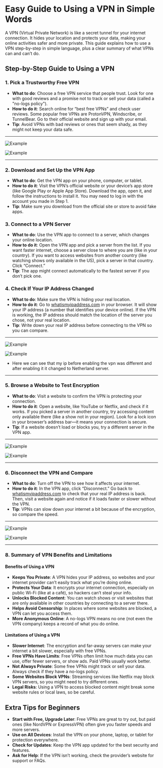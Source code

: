 # Easy Guide to Using a VPN in Simple Words

A VPN (Virtual Private Network) is like a secret tunnel for your internet connection. It hides your location and protects your data, making your online activities safer and more private. This guide explains how to use a VPN step-by-step in simple language, plus a clear summary of what VPNs can and can’t do.

## Step-by-Step Guide to Using a VPN

### 1. Pick a Trustworthy Free VPN
- **What to do**: Choose a free VPN service that people trust. Look for one with good reviews and a promise not to track or sell your data (called a "no-logs policy").
- **How to do it**: Search online for “best free VPNs” and check user reviews. Some popular free VPNs are ProtonVPN, Windscribe, or TunnelBear. Go to their official website and sign up with your email.
- **Tip**: Avoid VPNs with bad reviews or ones that seem shady, as they might not keep your data safe.

---

![Example](Screenshot/1.jpg)

![Example](Screenshot/2.png)

---

### 2. Download and Set Up the VPN App
- **What to do**: Get the VPN app on your phone, computer, or tablet.
- **How to do it**: Visit the VPN’s official website or your device’s app store (like Google Play or Apple App Store). Download the app, open it, and follow the instructions to install it. You may need to log in with the account you made in Step 1.
- **Tip**: Make sure you download from the official site or store to avoid fake apps.

### 3. Connect to a VPN Server
- **What to do**: Use the VPN app to connect to a server, which changes your online location.
- **How to do it**: Open the VPN app and pick a server from the list. If you want faster internet, choose a server close to where you are (like in your country). If you want to access websites from another country (like watching shows only available in the US), pick a server in that country. Click “Connect.”
- **Tip**: The app might connect automatically to the fastest server if you don’t pick one.

### 4. Check If Your IP Address Changed
- **What to do**: Make sure the VPN is hiding your real location.
- **How to do it**: Go to [whatismyipaddress.com](https://whatismyipaddress.com) in your browser. It will show your IP address (a number that identifies your device online). If the VPN is working, the IP address should match the location of the server you chose, not your real location.
- **Tip**: Write down your real IP address before connecting to the VPN so you can compare.

---

![Example](Screenshot/3.png)

![Example](Screenshot/4.png)

- Here we can see that my ip before enabling the vpn was different and after enabling it it changed to Netherland server. 

---

### 5. Browse a Website to Test Encryption
- **What to do**: Visit a website to confirm the VPN is protecting your connection.
- **How to do it**: Open a website, like YouTube or Netflix, and check if it works. If you picked a server in another country, try accessing content only available there (like a show not in your region). Look for a lock icon in your browser’s address bar—it means your connection is secure.
- **Tip**: If a website doesn’t load or blocks you, try a different server in the VPN app.

---

![Example](Screenshot/6.png)

![Example](Screenshot/5.png)

---

### 6. Disconnect the VPN and Compare
- **What to do**: Turn off the VPN to see how it affects your internet.
- **How to do it**: In the VPN app, click “Disconnect.” Go back to [whatismyipaddress.com](https://whatismyipaddress.com) to check that your real IP address is back. Then, visit a website again and notice if it loads faster or slower without the VPN.
- **Tip**: VPNs can slow down your internet a bit because of the encryption, so compare the speed.

---
![Example](Screenshot/8.png)

![Example](Screenshot/7.png)

---

### 8. Summary of VPN Benefits and Limitations

#### Benefits of Using a VPN
- **Keeps You Private**: A VPN hides your IP address, so websites and your internet provider can’t easily track what you’re doing online.
- **Protects Your Data**: It encrypts your internet connection, especially on public Wi-Fi (like at a café), so hackers can’t steal your info.
- **Unlocks Blocked Content**: You can watch shows or visit websites that are only available in other countries by connecting to a server there.
- **Helps Avoid Censorship**: In places where some websites are blocked, a VPN can let you access them.
- **More Anonymous Online**: A no-logs VPN means no one (not even the VPN company) keeps a record of what you do online.

#### Limitations of Using a VPN
- **Slower Internet**: The encryption and far-away servers can make your internet a bit slower, especially with free VPNs.
- **Free VPNs Have Limits**: Free VPNs often limit how much data you can use, offer fewer servers, or show ads. Paid VPNs usually work better.
- **Not Always Private**: Some free VPNs might track or sell your data. Always check if they have a no-logs policy.
- **Some Websites Block VPNs**: Streaming services like Netflix may block VPN servers, so you might need to try different ones.
- **Legal Risks**: Using a VPN to access blocked content might break some website rules or local laws, so be careful.

## Extra Tips for Beginners
- **Start with Free, Upgrade Later**: Free VPNs are great to try out, but paid ones (like NordVPN or ExpressVPN) often give you faster speeds and more servers.
- **Use on All Devices**: Install the VPN on your phone, laptop, or tablet for protection everywhere.
- **Check for Updates**: Keep the VPN app updated for the best security and features.
- **Ask for Help**: If the VPN isn’t working, check the provider’s website for support or FAQs.
